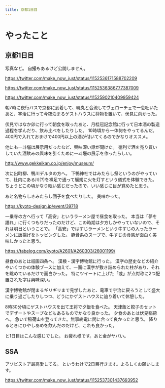 ```yaml
---
title: 京都1日目
---
```


# やったこと

## 京都1日目

写真など。
自撮もあるけど公開しません。

https://twitter.com/make_now_just/status/1152536171588702209

https://twitter.com/make_now_just/status/1152536386777387009

https://twitter.com/make_now_just/status/1152590210409959424

朝7時に夜行バスで京都に到着して、暁丸と合流してヴェローチェで一息吐いたあと、宇治に行って今夜泊まるゲストハウスに荷物を置いて、伏見に向かった。

伏見ではなか卯に行って朝食を取ったあと、月桂冠記念館に行って日本酒の製造過程を学んだり、飲み比べをしたりした。
10時頃から一体何をやってるんだ。
400円で入れておまけで400円以上の酒が付いてくるのでかなりオススメ。

他にも一斗壜は展示用だったなど、興味深い話が聞けた。
徳利で酒を売り買いしていた酒飲みの興味を引くために一斗壜の展示を作ったらしい。

http://www.gekkeikan.co.jp/enjoy/museum/

次に出町柳、鴨川デルタの方へ。
下鴨神社ではみたらし祭というのがやっていて、社内にある川(?)を裸足で通って蝋燭に火を灯すという儀式を体験できた。
ちょうどこの頃かなり眠い感じだったので、いい感じに目が覚めたと思う。

あと名物らしきみたらし団子を食べたりした。
美味かった。

https://kyoto-design.jp/event/39718

一乗寺の方へ行って「高安」というラーメン屋で昼食を取った。
本当は「夢を語れ」に行くつもりだったのだけど、この時期は夕方しかやっていないので、それは明日ということで。
「高安」ではすじラーメンという牛すじの入ったラーメンに唐揚げをトッピングした。
豚骨系のスープで、牛すじの食感が面白く美味しかったと思う。

https://tabelog.com/kyoto/A2601/A260303/26001199/

昼食のあとは祇園四条へ。
漢検・漢字博物館に行った。
漢字の歴史などの紹介やいくつかの体験ブースに加えて、一面に漢字が敷き詰められた柱があり、それを眺めているだけで面白かった。
特にツイートに上げた「或」が点対称に2つ配置された字は興味深い。

漢字博物館が閉まるギリギリまで見学したあと、電車で宇治に戻ろうとして盛大に乗り過ごしたりしつつ、どうにかゲストハウスに辿り着いて休憩した。

8時30分頃にゲストハウスを出て王将で夕飯を食べた。
天津飯と餃子のセットでデザートやスープなどもあるものでかなり良かった。
夕食のあとは伏見稲荷へ。
急いで稲荷山を登ってきた。無事終電に間に合って良かったと思う。
降りるときにひやしあめを飲んだのだけど、これも良かった。

と1日目はこんな感じでした。
お疲れ様です。あと金がヤバい。

## SSA

アソビストア最高愛してる。
というわけで2日目行きます。よろしくお願いします。

https://twitter.com/make_now_just/status/1152537301437693952

